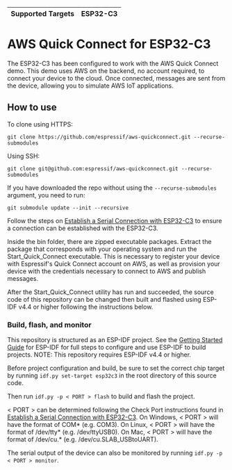 | Supported Targets | ESP32-C3 |
| ----------------- | -------- |

# AWS Quick Connect for ESP32-C3

The ESP32-C3 has been configured to work with the AWS Quick Connect demo. This demo uses AWS on the backend, no account required, to connect your device to the cloud. Once connected, messages are sent from the device, allowing you to simulate AWS IoT applications.

## How to use

To clone using HTTPS:
```
git clone https://github.com/espressif/aws-quickconnect.git --recurse-submodules
```
Using SSH:
```
git clone git@github.com:espressif/aws-quickconnect.git --recurse-submodules
```

If you have downloaded the repo without using the `--recurse-submodules` argument, you need to run:
```
git submodule update --init --recursive
```

Follow the steps on [Establish a Serial Connection with ESP32-C3](https://docs.espressif.com/projects/esp-idf/en/latest/esp32c3/get-started/establish-serial-connection.html) to ensure a connection can be established with the ESP32-C3.

Inside the bin folder, there are zipped executable packages. Extract the package that corresponds with your operating system and run the Start_Quick_Connect executable. This is necessary to register your device with Espressif's Quick Connect account on AWS, as well as provision your device with the credentials necessary to connect to AWS and publish messages.

After the Start_Quick_Connect utility has run and succeeded, the source code of this repository can be changed then built and flashed using ESP-IDF v4.4 or higher following the instructions below.

### Build, flash, and monitor

This repository is structured as an ESP-IDF project. See the [Getting Started Guide](https://docs.espressif.com/projects/esp-idf/en/latest/esp32c3/get-started/index.html) for ESP-IDF for full steps to configure and use ESP-IDF to build projects. NOTE: This repository requires ESP-IDF v4.4 or higher.

Before project configuration and build, be sure to set the correct chip target by running `idf.py set-target esp32c3` in the root directory of this source code.

Then run `idf.py -p < PORT > flash` to build and flash the project.

< PORT > can be determined following the Check Port instructions found in [Establish a Serial Connection with ESP32-C3](https://docs.espressif.com/projects/esp-idf/en/latest/esp32c3/get-started/establish-serial-connection.html). On Windows, < PORT > will have the format of COM* (e.g. COM3). On Linux, < PORT > will have the format of /dev/tty* (e.g. /dev/ttyUSB0). On Mac, < PORT > will have the format of /dev/cu.* (e.g. /dev/cu.SLAB_USBtoUART).

The serial output of the device can also be monitored by running `idf.py -p < PORT > monitor`.


